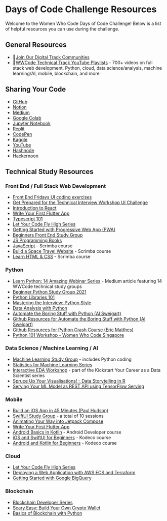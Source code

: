 # Days of Code Challenge Resources

Welcome to the Women Who Code Days of Code Challenge! Below is a list of helpful resources you can use during the challenge.

## General Resources
- 🌟[Join Our Digital Track Communities](https://www.womenwhocode.com/tracks)
- 🌟[WWCode Technical Track YouTube Playlists](https://www.youtube.com/c/WomenWhoCodeGlobal/playlists?view=50&sort=dd&shelf_id=5) - 700+ videos on full stack web development, Python, cloud, data science/analysis, machine learning/AI, mobile, blockchain, and more

## Sharing Your Code
- [GitHub](https://github.com)
- [Notion](https://www.notion.so)
- [Medium](https://medium.com)
- [Google Colab](https://colab.research.google.com)
- [Jupyter Notebook](https://jupyter.org/try-jupyter/lab/)
- [Replit](https://replit.com)
- [CodePen](https://codepen.io)
- [Kaggle](https://www.kaggle.com)
- [YouTube](https://www.youtube.com)
- [Hashnode](https://hashnode.com/about)
- [Hackernoon](https://app.hackernoon.com/login)

## Technical Study Resources
### Front End / Full Stack Web Development
- [Front End Fridays UI coding exercises](https://github.com/WomenWhoCode/frontend-fridays)
- [Get Prepared for the Technical Interview Workshop UI Challenge](https://github.com/WomenWhoCode/tech-interview-frontend)
- [Introduction to React](https://www.youtube.com/watch?v=CHxbN4tGPT4&list=PLVcEZG2JPVhdJVopX9jAM8PUCaC7qKOgp&index=38)
- [Write Your First Flutter App](https://www.youtube.com/watch?v=weDKQ0F8YEM)
- [Typescript 101](https://www.youtube.com/watch?v=GTYEgd3Q7xw&list=PLVcEZG2JPVhdJVopX9jAM8PUCaC7qKOgp&index=16 )
- [Let Your Code Fly High Series](https://www.youtube.com/playlist?list=PLVcEZG2JPVheaJc3fjGmeCt_WJlnmdusj)
- [Getting Started with Progressive Web App (PWA)](https://www.youtube.com/watch?v=x0WnjjrtedY&list=PLVcEZG2JPVhdJVopX9jAM8PUCaC7qKOgp&index=3)
- [Beginners Front End Study Group](https://www.youtube.com/watch?v=5CL8PFE6t30&list=PLVcEZG2JPVhdJVopX9jAM8PUCaC7qKOgp&index=13)
- [JS Programming Books](https://github.com/EbookFoundation/free-programming-books/blob/main/more/free-programming-cheatsheets.md#typescript)
- [JavaScript](https://scrimba.com/learn/learnjavascript) - Scrimba course
- [Build a Space Travel Website](https://scrimba.com/learn/spacetravel) - Scrimba course
- [Learn HTML & CSS](https://scrimba.com/learn/htmlandcss) - Scrimba course
### Python
- [Learn Python: 14 Amazing Webinar Series](https://medium.com/wwcode-python/learn-python-14-amazing-webinar-series-a6ca9dcec348) - Medium article featuring 14 WWCode technical study groups
- [Beginner Python Study Group 2021](https://www.youtube.com/playlist?list=PLVcEZG2JPVhemmja_8HjBdQGxxzyLcQLd)
- [Python Libraries 101](https://www.youtube.com/playlist?list=PLVcEZG2JPVhdWrhurJar_L9tde3zuECQo)
- [Mastering the Interview: Python Style](https://www.youtube.com/watch?v=e4Sr5SKmPyc)
- [Data Analysis with Python](https://www.youtube.com/watch?v=0i6iPCozUwo)
- [Automate the Boring Stuff with Python (Al Sweigart)](https://automatetheboringstuff.com/)
- [Github Resources for Automate the Boring Stuff with Python (Al Sweigart)](https://github.com/asweigart/automateboringstuff)
- [Github Resources for Python Crash Course (Eric Matthes)](https://github.com/ehmatthes/pcc)
- [Python 101 Workshop - Women Who Code Singapore](https://www.youtube.com/watch?v=yIjaiIkVvOk)
### Data Science / Machine Learning / AI
- [Machine Learning Study Group](https://www.youtube.com/playlist?list=PLVcEZG2JPVhcoq0QCfIYm8cOv-1eoXyb1) - includes Python coding
- [Statistics for Machine Learning Series](https://www.youtube.com/playlist?list=PLVcEZG2JPVherqJbmdCxa42zyRy2kUxzS)
- [Interactive EDA Workshop](https://www.youtube.com/watch?v=F9qkW-Xsc-s&list=PLVcEZG2JPVhcOGRWbtmocId5_TBNi-ZG2&index=2) - part of the Kickstart Your Career as a Data Scientist series
- [Spruce Up Your Visualisations! - Data Storytelling in R](https://youtu.be/KZbc091mybE)
- [Serving Your ML Model as REST API using TensorFlow Serving](https://youtu.be/MVLO5j4hCLA)
### Mobile
- [Build an iOS App in 45 Minutes (Paul Hudson)](https://www.youtube.com/watch?v=ttzCue82nE4&list=PLVcEZG2JPVhcMJfVsMy0w1FbnAQVoGUy9&index=98)
- [SwiftUI Study Group](https://www.youtube.com/watch?v=j5_oS_kkiCQ&list=PLVcEZG2JPVhcMJfVsMy0w1FbnAQVoGUy9&index=80) - a total of 10 sessions
- [Animating Your Way into Jetpack Compose](https://www.youtube.com/watch?v=CvQJtWbozyA&list=PLVcEZG2JPVhcMJfVsMy0w1FbnAQVoGUy9&index=94)
- [Write Your First Flutter App](https://www.youtube.com/watch?v=weDKQ0F8YEM)
- [Android Basics in Kotlin](https://developer.android.com/courses/android-basics-kotlin/course) - Android Developer course
- [iOS and SwiftUI for Beginners](https://www.kodeco.com/ios/paths/learn) - Kodeco course
- [Android and Kotlin for Beginners](https://www.kodeco.com/android/paths/learn) - Kodeco course
### Cloud
- [Let Your Code Fly High Series](https://www.youtube.com/playlist?list=PLVcEZG2JPVheaJc3fjGmeCt_WJlnmdusj)
- [Deploying a Web Application with AWS ECS and Terraform](https://www.youtube.com/watch?v=Ky7sph6fBtM)
- [Getting Started with Google BigQuery](https://youtu.be/1x2WggJhjGw)
### Blockchain
- [Blockchain Developer Series](https://youtube.com/playlist?list=PLVcEZG2JPVhfnYR0ttga4czed-JQrVgsd)
- [Scary Easy: Build Your Own Crypto Wallet](https://youtu.be/_K0BVsi9OjA)
- [Basics of Blockchain with Python](https://www.youtube.com/watch?v=qvJF2xUTz9Q)
